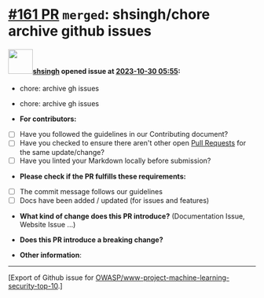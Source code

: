 # [\#161 PR](https://github.com/OWASP/www-project-machine-learning-security-top-10/pull/161) `merged`: shsingh/chore archive github issues

#### <img src="https://avatars.githubusercontent.com/u/412800?v=4" width="50">[shsingh](https://github.com/shsingh) opened issue at [2023-10-30 05:55](https://github.com/OWASP/www-project-machine-learning-security-top-10/pull/161):

- chore: archive gh issues
- chore: archive gh issues

- **For contributors:**

- [ ] Have you followed the guidelines in our Contributing document?
- [ ] Have you checked to ensure there aren't other open [Pull Requests](../../../pulls) for the same update/change?
- [ ] Have you linted your Markdown locally before submission?

- **Please check if the PR fulfills these requirements:**

- [ ] The commit message follows our guidelines
- [ ] Docs have been added / updated (for issues and features)

- **What kind of change does this PR introduce?** (Documentation Issue, Website Issue ...)

- **Does this PR introduce a breaking change?**

- **Other information**:





-------------------------------------------------------------------------------



[Export of Github issue for [OWASP/www-project-machine-learning-security-top-10](https://github.com/OWASP/www-project-machine-learning-security-top-10).]
